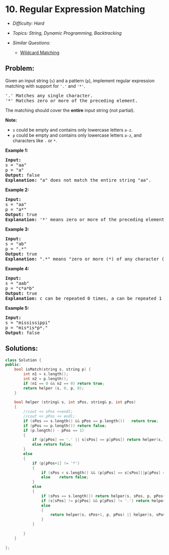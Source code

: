 # 10. Regular Expression Matching

* *Difficulty: Hard*

* *Topics: String, Dynamic Programming, Backtracking*

* *Similar Questions:*

  * [Wildcard Matching](./tests/regular-expression-matching.md)

## Problem:

<p>Given an input string (<code>s</code>) and a pattern (<code>p</code>), implement regular expression matching with support for <code>&#39;.&#39;</code> and <code>&#39;*&#39;</code>.</p>

<pre>
&#39;.&#39; Matches any single character.
&#39;*&#39; Matches zero or more of the preceding element.
</pre>

<p>The matching should cover the <strong>entire</strong> input string (not partial).</p>

<p><strong>Note:</strong></p>

<ul>
	<li><code>s</code>&nbsp;could be empty and contains only lowercase letters <code>a-z</code>.</li>
	<li><code>p</code> could be empty and contains only lowercase letters <code>a-z</code>, and characters like&nbsp;<code>.</code>&nbsp;or&nbsp;<code>*</code>.</li>
</ul>

<p><strong>Example 1:</strong></p>

<pre>
<strong>Input:</strong>
s = &quot;aa&quot;
p = &quot;a&quot;
<strong>Output:</strong> false
<strong>Explanation:</strong> &quot;a&quot; does not match the entire string &quot;aa&quot;.
</pre>

<p><strong>Example 2:</strong></p>

<pre>
<strong>Input:</strong>
s = &quot;aa&quot;
p = &quot;a*&quot;
<strong>Output:</strong> true
<strong>Explanation:</strong>&nbsp;&#39;*&#39; means zero or more of the preceding&nbsp;element, &#39;a&#39;. Therefore, by repeating &#39;a&#39; once, it becomes &quot;aa&quot;.
</pre>

<p><strong>Example 3:</strong></p>

<pre>
<strong>Input:</strong>
s = &quot;ab&quot;
p = &quot;.*&quot;
<strong>Output:</strong> true
<strong>Explanation:</strong>&nbsp;&quot;.*&quot; means &quot;zero or more (*) of any character (.)&quot;.
</pre>

<p><strong>Example 4:</strong></p>

<pre>
<strong>Input:</strong>
s = &quot;aab&quot;
p = &quot;c*a*b&quot;
<strong>Output:</strong> true
<strong>Explanation:</strong>&nbsp;c can be repeated 0 times, a can be repeated 1 time. Therefore, it matches &quot;aab&quot;.
</pre>

<p><strong>Example 5:</strong></p>

<pre>
<strong>Input:</strong>
s = &quot;mississippi&quot;
p = &quot;mis*is*p*.&quot;
<strong>Output:</strong> false
</pre>

## Solutions:

```c++
class Solution {
public:
    bool isMatch(string s, string p) {
        int n1 = s.length();
        int n2 = p.length();
        if (n1 == 0 && n2 == 0) return true;
        return helper (s, 0, p, 0);
    }
    
    bool helper (string& s, int sPos, string& p, int pPos)
    {
        //cout << sPos <<endl;
        //cout << pPos << endl;
        if (sPos == s.length() && pPos == p.length())   return true;
        if (pPos == p.length()) return false; 
        if (p.length() - pPos == 1)
        {
            if (p[pPos] == '.' || s[sPos] == p[pPos]) return helper(s, sPos+1, p, pPos+1);
            else return false;
        }
        else
        {
            if (p[pPos+1] != '*')
            {
                if (sPos < s.length() && (p[pPos] == s[sPos]||p[pPos] == '.')) return helper(s, sPos+1, p, pPos+1);
                else    return false;
            }
            else
            {
                if (sPos == s.length()) return helper(s, sPos, p, pPos+2);
                if (s[sPos] != p[pPos] && p[pPos] != '.') return helper(s, sPos, p, pPos + 2);
                else
                {
                    return helper(s, sPos+1, p, pPos) || helper(s, sPos, p, pPos+2);
                }
            }
            
        }
    }
    
};
```
